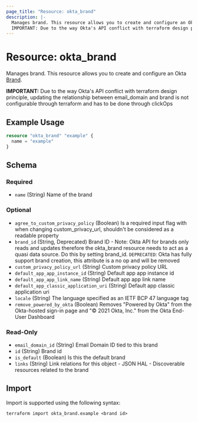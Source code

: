 ```yaml
---
page_title: "Resource: okta_brand"
description: |-
  Manages brand. This resource allows you to create and configure an Okta Brand https://developer.okta.com/docs/reference/api/brands/#brand-object.
  IMPORTANT: Due to the way Okta's API conflict with terraform design principle, updating the relationship between email_domain and brand is not configurable through terraform and has to be done through clickOps
---
```


# Resource: okta_brand

Manages brand. This resource allows you to create and configure an Okta [Brand](https://developer.okta.com/docs/reference/api/brands/#brand-object).
		
**IMPORTANT:** Due to the way Okta's API conflict with terraform design principle, updating the relationship between email_domain and brand is not configurable through terraform and has to be done through clickOps

## Example Usage

```terraform
resource "okta_brand" "example" {
  name = "example"
}
```

<!-- schema generated by tfplugindocs -->
## Schema

### Required

- `name` (String) Name of the brand

### Optional

- `agree_to_custom_privacy_policy` (Boolean) Is a required input flag with when changing custom_privacy_url, shouldn't be considered as a readable property
- `brand_id` (String, Deprecated) Brand ID - Note: Okta API for brands only reads and updates therefore the okta_brand resource needs to act as a quasi data source. Do this by setting brand_id. `DEPRECATED`: Okta has fully support brand creation, this attribute is a no op and will be removed
- `custom_privacy_policy_url` (String) Custom privacy policy URL
- `default_app_app_instance_id` (String) Default app app instance id
- `default_app_app_link_name` (String) Default app app link name
- `default_app_classic_application_uri` (String) Default app classic application uri
- `locale` (String) The language specified as an IETF BCP 47 language tag
- `remove_powered_by_okta` (Boolean) Removes "Powered by Okta" from the Okta-hosted sign-in page and "© 2021 Okta, Inc." from the Okta End-User Dashboard

### Read-Only

- `email_domain_id` (String) Email Domain ID tied to this brand
- `id` (String) Brand id
- `is_default` (Boolean) Is this the default brand
- `links` (String) Link relations for this object - JSON HAL - Discoverable resources related to the brand

## Import

Import is supported using the following syntax:

```shell
terraform import okta_brand.example <brand id>
```
